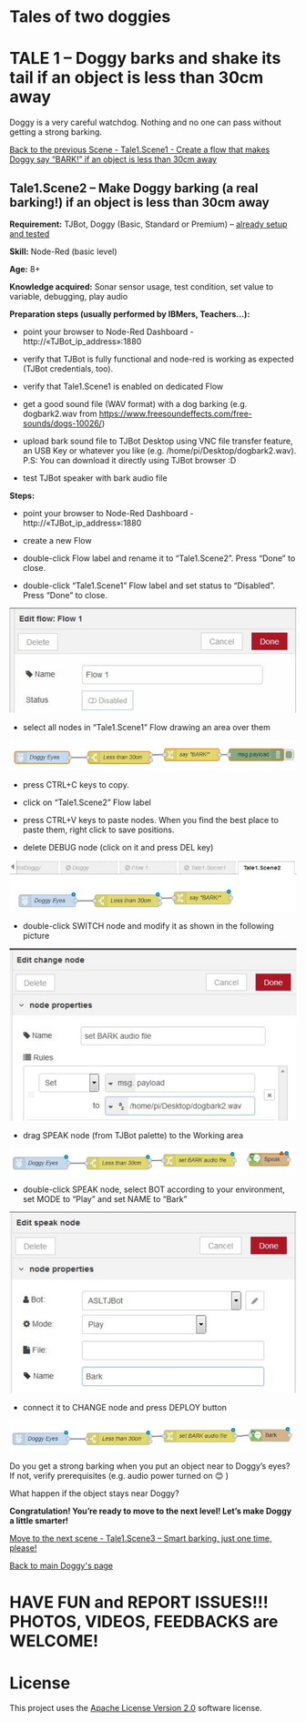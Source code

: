 # Tales of two doggies
# TALE 1 – Doggy barks and shake its tail if an object is less than 30cm away
Doggy is a very careful watchdog. Nothing and no one can pass without getting a strong barking.

[Back to the previous Scene - Tale1.Scene1 - Create a flow that makes Doggy say “BARK!” if an object is less than 30cm away](Tale1.Scene1.Say.BARK.md)

## Tale1.Scene2 – Make Doggy barking (a real barking!) if an object is less than 30cm away 

**Requirement:** TJBot, Doggy (Basic, Standard or Premium) – [already setup and tested](https://github.com/fmanclossi/TJBot-playbook/blob/master/examples/Doggy/Setup%20Doggy%20and%20Test%20features.md)

**Skill:** Node-Red (basic level)

**Age:** 8+

**Knowledge acquired:** Sonar sensor usage, test condition, set value to variable, debugging, play audio

**Preparation steps (usually performed by IBMers, Teachers…):**

* point your browser to Node-Red Dashboard - http://«TJBot_ip_address»:1880

* verify that TJBot is fully functional and node-red is working as expected (TJBot credentials, too). 

* verify that Tale1.Scene1 is enabled on dedicated Flow

* get a good sound file (WAV format) with a dog barking (e.g. dogbark2.wav from https://www.freesoundeffects.com/free-sounds/dogs-10026/)

* upload bark sound file to TJBot Desktop using VNC file transfer feature, an USB Key or whatever you like (e.g. /home/pi/Desktop/dogbark2.wav). P.S: You can download it directly using TJBot browser :D

* test TJBot speaker with bark audio file

**Steps:**

* point your browser to Node-Red Dashboard - http://«TJBot_ip_address»:1880

* create a new Flow

* double-click Flow label and rename it to “Tale1.Scene2”. Press “Done” to close.

* double-click “Tale1.Scene1” Flow label and set status to “Disabled”. Press “Done” to close.

![image]( https://github.com/fmanclossi/TJBot-playbook/blob/master/examples/Doggy/Media/Tales/t01s20.Disable.T1S1.Flow.jpg)

* select all nodes in “Tale1.Scene1” Flow drawing an area over them

![image]( https://github.com/fmanclossi/TJBot-playbook/blob/master/examples/Doggy/Media/Tales/t01s21.Select.All.Nodes.in.T1S1.Flow.jpg )

* press CTRL+C keys to copy.

* click on “Tale1.Scene2” Flow label

* press CTRL+V keys to paste nodes. When you find the best place to paste them, right click to save positions.

* delete DEBUG node (click on it and press DEL key)

![image]( https://github.com/fmanclossi/TJBot-playbook/blob/master/examples/Doggy/Media/Tales/t01s22.Delete.DEBUG.node.jpg)

* double-click SWITCH node and modify it as shown in the following picture

![image]( https://github.com/fmanclossi/TJBot-playbook/blob/master/examples/Doggy/Media/Tales/t01s22.Change.SWITCH.Setting.Audio.Path.jpg)

* drag SPEAK node (from TJBot palette) to the Working area

![image]( https://github.com/fmanclossi/TJBot-playbook/blob/master/examples/Doggy/Media/Tales/t01s23.Add.TJBOT.SPEAK.Node.jpg)

* double-click SPEAK node, select BOT according to your environment, set MODE to “Play” and set NAME to “Bark”

![image]( https://github.com/fmanclossi/TJBot-playbook/blob/master/examples/Doggy/Media/Tales/t01s24.Configure.TJBOT.SPEAK.Node.jpg)

* connect it to CHANGE node and press DEPLOY button

![image]( https://github.com/fmanclossi/TJBot-playbook/blob/master/examples/Doggy/Media/Tales/t01s25.Connect.CHANGE.to.SPEAK.Node.jpg)

Do you get a strong barking when you put an object near to Doggy’s eyes? If not, verify prerequisites (e.g. audio power turned on 😊 )

What happen if the object stays near Doggy?

**Congratulation! You’re ready to move to the next level! Let’s make Doggy a little smarter!**

[Move to the next scene - Tale1.Scene3 – Smart barking, just one time, please!](Tale1.Scene3.Smart.BARKING.md)

[Back to main Doggy's page](https://github.com/fmanclossi/TJBot-playbook/tree/master/examples/Doggy)

# HAVE FUN and REPORT ISSUES!!! PHOTOS, VIDEOS, FEEDBACKS are WELCOME!

# License  
This project uses the [Apache License Version 2.0](../../LICENSE) software license.  
